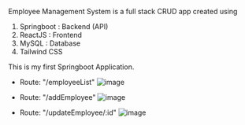 Employee Management System is a full stack CRUD app created using
1. Springboot : Backend (API)
2. ReactJS : Frontend
3. MySQL : Database
4. Tailwind CSS

This is my first Springboot Application.
* Route: "/employeeList"
![image](https://github.com/gauravvsgithub/Employee-Management-System/assets/54109748/974d0b18-9309-49d3-8289-57cf19dc18c1)

* Route: "/addEmployee" 
![image](https://github.com/gauravvsgithub/Employee-Management-System/assets/54109748/e9ab8b1d-3fae-4d69-b71f-7da04f365bcc)

* Route: "/updateEmployee/:id"
![image](https://github.com/gauravvsgithub/Employee-Management-System/assets/54109748/4d593fb2-6b3d-4da1-b204-d9f6c496e1df)

